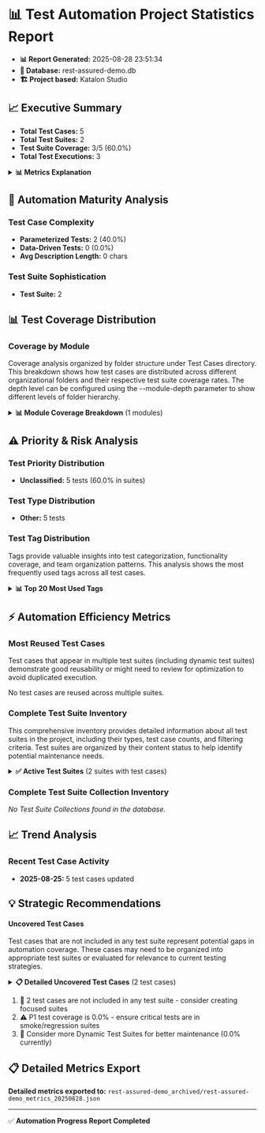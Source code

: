 # 📊 Test Automation Project Statistics Report

- **📊 Report Generated:** 2025-08-28 23:51:34
- **📁 Database:** rest-assured-demo.db
- **🏗️ Project based:** Katalon Studio

## 📈 Executive Summary

- **Total Test Cases:** 5
- **Total Test Suites:** 2
- **Test Suite Coverage:** 3/5 (60.0%)
- **Total Test Executions:** 3

<details>
<summary><strong>📊 Metrics Explanation</strong></summary>

**Total Test Cases:** The complete count of individual test case files (.tc) in the project, representing all available test scenarios that can be executed.

**Total Test Suites:** The count of all test suite configurations including:
- Static Test Suites (explicitly defined test case lists)
- Dynamic Test Suites (filter-based test case selection)
- Test Suite Collections (orchestrated execution of multiple suites)

**Test Suite Coverage:** Shows how many test cases are included in at least one test suite. This indicates the percentage of test cases that are organized and ready for execution through test suites.

**Total Test Executions:** The total count of test case references across all test suites. A test case appearing in multiple test suites is counted multiple times, reflecting potential execution instances. This includes explicit links from static test suites and filter-based matches from dynamic test suites.

</details>

## 🔬 Automation Maturity Analysis

### Test Case Complexity
- **Parameterized Tests:** 2 (40.0%)
- **Data-Driven Tests:** 0 (0.0%)
- **Avg Description Length:** 0 chars

### Test Suite Sophistication
- **Test Suite:** 2

## 📊 Test Coverage Distribution

### Coverage by Module

Coverage analysis organized by folder structure under Test Cases directory. This breakdown shows how test cases are distributed across different organizational folders and their respective test suite coverage rates. The depth level can be configured using the --module-depth parameter to show different levels of folder hierarchy.

<details>
<summary><strong>📊 Module Coverage Breakdown</strong> (1 modules)</summary>

Coverage statistics showing test cases present in test suites versus total available test cases per folder path:

| Module | Present in TS | Total | Coverage % |
|--------|---------|-------|------------|
| Other | 3 | 5 | 60.0% |

</details>

## ⚠️ Priority & Risk Analysis

### Test Priority Distribution

- **Unclassified:** 5 tests (60.0% in suites)

### Test Type Distribution

- **Other:** 5 tests

### Test Tag Distribution

Tags provide valuable insights into test categorization, functionality coverage, and team organization patterns. This analysis shows the most frequently used tags across all test cases.

<details>
<summary><strong>📊 Top 20 Most Used Tags</strong></summary>

| Tag | Usage Count | Percentage |
|-----|-------------|------------|

</details>

## ⚡ Automation Efficiency Metrics

### Most Reused Test Cases

Test cases that appear in multiple test suites (including dynamic test suites) demonstrate good reusability or might need to review for optimization to avoid duplicated execution.

No test cases are reused across multiple suites.

### Complete Test Suite Inventory

This comprehensive inventory provides detailed information about all test suites in the project, including their types, test case counts, and filtering criteria. Test suites are organized by their content status to help identify potential maintenance needs.

<details>
<summary><strong>✅ Active Test Suites</strong> (2 suites with test cases)</summary>

These test suites contain test cases and are actively used for test execution.

| Test Suite Name | Type | Test Cases | Path | Filter Criteria |
|-----------------|------|------------|------|------------------|
| **REST Assured Suite** | Test Suite | 1 | `Test Suites/REST Assured Suite.ts` | `N/A` |
| **web-service-tests - All Test Cases** | Test Suite | 2 | `Test Suites/web-service-tests - All Test Cases.ts` | `N/A` |

</details>

### Complete Test Suite Collection Inventory

*No Test Suite Collections found in the database.*

## 📈 Trend Analysis

### Recent Test Case Activity

- **2025-08-25:** 5 test cases updated

## 💡 Strategic Recommendations


#### Uncovered Test Cases

Test cases that are not included in any test suite represent potential gaps in automation coverage. These cases may need to be organized into appropriate test suites or evaluated for relevance to current testing strategies.

<details>
<summary><strong>📋 Detailed Uncovered Test Cases</strong> (2 test cases)</summary>

The following test cases are not referenced by any test suite and may require attention:

| Test Case Name | Tags | Path |
|----------------|------|------|
| **Find User - Basic** | No tags | `Test Cases/Find User - Basic.tc` |
| **REST Assured - Basic** | No tags | `Test Cases/REST Assured - Basic.tc` |

</details>

1. 🎯 2 test cases are not included in any test suite - consider creating focused suites
2. ⚠️  P1 test coverage is 0.0% - ensure critical tests are in smoke/regression suites
3. 🔄 Consider more Dynamic Test Suites for better maintenance (0.0% currently)

## 📋 Detailed Metrics Export

**Detailed metrics exported to:** `rest-assured-demo_archived/rest-assured-demo_metrics_20250828.json`

---

✅ **Automation Progress Report Completed**